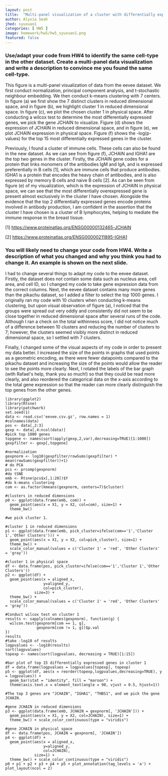 ```yaml
---
layout: post
title:  "Multi-panel visualization of a cluster with differentially expressed genes"
author: Alyxia Seah
jhed: syuxuan1
categories: [ HW5 ]
image: homework/hw5/hw5_syuxuan1.png
featured: false
---
```


### Use/adapt your code from HW4 to identify the same cell-type in the other dataset. Create a multi-panel data visualization and write a description to convince me you found the same cell-type.

This figure is a multi-panel visualization of data from the eevee dataset. We first conduct normalization, principal component analysis, and t-stochastic neighbour embedding. We then conduct k-means clustering with 7 centers. In figure (a) we first show the 7 distinct clusters in reduced dimensional space, and in figure (b), we highlight cluster 1 in reduced dimensional space. In figure (c), we plot the chosen cluster 1 in physical space. After conducting a wilcox test to determine the most differentially expressed genes, we pick the gene JCHAIN to visualize. Figure (d) shows the expression of JCHAIN in reduced dimensional space, and in figure (e), we plot JCHAIN expression in physical space. Figure (f) shows the -log(p-values) for the top 15 most differentially expressed genes in the cluster.

Previously, I found a cluster of immune cells. These cells can also be found in the new dataset. As we can see from figure (f), JCHAIN and IGHA1 are the top two genes in the cluster. Firstly, the JCHAIN gene codes for a protein that links monomers of the antibodies IgM and IgA, and is expressed preferentially in B cells [1], which are immune cells that produce antibodies. IGHA1 is a protein that encodes the heavy chain of antibodies, and is also expressed by memory B cells and naive B cells [2]. As can be seen from figure (e) of my visualization, which is the expression of JCHAIN in physical space, we can see that the most differentially overexpressed gene is present almost exclusively in the cluster I have chosen. Alongside the evidence that the top 2 differentially expressed genes encode proteins involved in antibody production, I am confident in the assertion that the cluster I have chosen is a cluster of B lymphocytes, helping to mediate the immune response in the breast tissue.

[1] https://www.proteinatlas.org/ENSG00000132465-JCHAIN

[2] https://www.proteinatlas.org/ENSG00000211895-IGHA1

### You will likely need to change your code from HW4. Write a description of what you changed and why you think you had to change it. An example is shown on the next slide. 

I had to change several things to adapt my code to the eevee dataset. Firstly, the dataset does not contain some data such as nucleus area, cell area, and cell ID, so I changed my code to take gene expression data from the correct columns. Next, the eevee dataset contains many more genes than the pikachu dataset, so I added a filter to select the top 1000 genes. I originally ran my code with 10 clusters when conducting k-means clustering, but upon visual observation of figure (a), I noticed that the groups were spread out very oddly and consistently did not seem to be close together in reduced dimensional space after several runs of the code. Although I ran a check on the total withinness score, I did not notice much of a difference between 10 clusters and reducing the number of clusters to 7; however, the clusters seemed visibly more distinct in reduced dimensional space, so I settled with 7 clusters.

Finally, I changed some of the visual aspects of my code in order to present my data better. I increased the size of the points in graphs that used points as a geometric encoding, as there were fewer datapoints compared to the pikachu dataset and increasing the size of the points would allow the reader to see the points more clearly. Next, I rotated the labels of the bar graph (with Rafael's help, thank you so much!) so that they could be read more clearly, and also reordered the categorical data on the x-axis according to the total gene expression so that the reader can more clearly distinguish the top genes from the other genes.


```{r}
library(ggplot2)
library(Rtsne)
library(patchwork)
set.seed(1)
data <- read.csv('eevee.csv.gz', row.names = 1)
#colnames(data)
pos <- data[,2:3]
gexp <- data[,4:ncol(data)]
#pick top 1000 genes
topgene <- names(sort(apply(gexp,2,var),decreasing=TRUE)[1:1000])
gexpfilter <- gexp[,topgene]

#normalization
gexpnorm <- log10(gexpfilter/rowSums(gexpfilter) * mean(rowSums(gexpfilter))+1)
# do PCA
pcs <- prcomp(gexpnorm)
#do tSNE
emb <- Rtsne(pcs$x[,1:20])$Y
#do k-means clustering
com <- as.factor(kmeans(gexpnorm, centers=7)$cluster)

#clusters in reduced dimensions
p0 <- ggplot(data.frame(emb, com)) + 
  geom_point(aes(x = X1, y = X2, col=com), size=1) + 
  theme_bw()

#we pick cluster 1.

#cluster 1 in reduced dimensions
p1 <- ggplot(data.frame(emb, pick_cluster=ifelse(com=='1','Cluster 1','Other Clusters'))) + 
  geom_point(aes(x = X1, y = X2, col=pick_cluster), size=1) + 
  theme_bw() +
  scale_color_manual(values = c('Cluster 1' = 'red', 'Other Clusters' = 'gray'))

#cluster 1 in physical space
df <- data.frame(pos, pick_cluster=ifelse(com=='1','Cluster 1','Other Clusters'))
p2 <- ggplot(df) + 
  geom_point(aes(x = aligned_x, 
                 y=aligned_y, 
                 col=pick_cluster), 
             size=3) +
  theme_bw() +
  scale_color_manual(values = c('Cluster 1' = 'red', 'Other Clusters' = 'gray'))

#Conduct wilcox test on cluster 1
results <- sapply(colnames(gexpnorm), function(g) {
  wilcox.test(gexpnorm[com == 1, g],
              gexpnorm[com != 1, g])$p.val
})
results
#take -log10 of results
logpvalues <- -log10(results)
sort(logpvalues)
topexp <- names(sort(logpvalues, decreasing = TRUE)[1:15])

#bar plot of top 15 differentially expressed genes in cluster 1
df = data.frame(logpvalues = logpvalues[topexp], topexp)
p5 <- ggplot(df, aes(x = reorder(topexp,logpvalues,decreasing=TRUE), y = logpvalues)) +
  geom_bar(stat = "identity", fill = "maroon") +
  theme(axis.text.x = element_text(angle = 90, vjust = 0.5, hjust=1))

#The top 3 genes are "JCHAIN", "IGHA1", "THBS1", and we pick the gene JCHAIN.

#gene JCHAIN in reduced dimensions
p3 <- ggplot(data.frame(emb, JCHAIN = gexpnorm[, 'JCHAIN'])) + 
  geom_point(aes(x = X1, y = X2, col=JCHAIN), size=1) + 
  theme_bw() + scale_color_continuous(type = "viridis")

#gene JCHAIN in physical space
df <- data.frame(pos, JCHAIN = gexpnorm[, 'JCHAIN'])
p4 <- ggplot(df) + 
  geom_point(aes(x = aligned_x, 
                 y=aligned_y, 
                 col=JCHAIN), 
             size=1) +
  theme_bw() + scale_color_continuous(type = "viridis")
p0 + p1 + p2 + p3 + p4 + p5 + plot_annotation(tag_levels = 'a') + plot_layout(ncol = 2)
```
